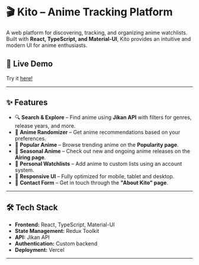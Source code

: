 # 🎬 Kito – Anime Tracking Platform

A web platform for discovering, tracking, and organizing anime watchlists. Built with **React, TypeScript, and Material-UI**, Kito provides an intuitive and modern UI for anime enthusiasts.

## 🚀 Live Demo
Try it [here!](https://kito-eta.vercel.app/)

---

## ✨ Features

- 🔍 **Search & Explore** – Find anime using **Jikan API** with filters for genres, release years, and more.
- 🎲 **Anime Randomizer** – Get anime recommendations based on your preferences.
- 🌟 **Popular Anime** – Browse trending anime on the **Popularity page**.
- 📅 **Seasonal Anime** – Check out new and ongoing anime releases on the **Airing page**.
- 📌 **Personal Watchlists** – Add anime to custom lists using an account system.
- 🔄 **Responsive UI** – Fully optimized for mobile, tablet and desktop.
- 📩 **Contact Form** – Get in touch through the **"About Kito" page**.

---

## 🛠 Tech Stack

- **Frontend:** React, TypeScript, Material-UI  
- **State Management:** Redux Toolkit  
- **API:** Jikan API  
- **Authentication:** Custom backend  
- **Deployment:** Vercel  

---

 
